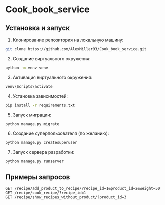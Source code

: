 # Cook_book_service

## Установка и запуск

1. Клонирование репозитория на локальную машину:

```bash
git clone https://github.com/AlexMiller93/Cook_book_service.git
```

2. Создание виртуального окружения:

```bash
python -m venv venv
```

3. Активация виртуального окружения:

```bash
venv\Scripts\activate
```

4. Установка зависимостей:

```bash
pip install -r requirements.txt
```

5. Запуск миграции:

```bash
python manage.py migrate
```

6. Создание суперпользователя (по желанию):

```bash
python manage.py createsuperuser
```

7. Запуск сервера разработки:

```bash
python manage.py runserver
```

## Примеры запросов

```
GET /recipe/add_product_to_recipe/?recipe_id=1&product_id=2&weight=50
GET /recipe/cook_recipe/?recipe_id=1
GET /recipe/show_recipes_without_product/?product_id=3

```
